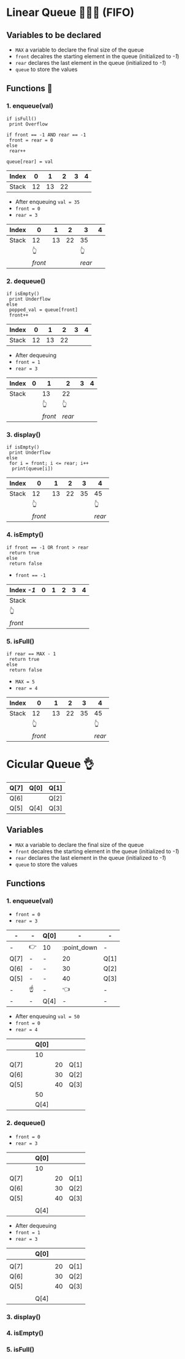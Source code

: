 # Linear Queue 🧑‍🤝‍🧑 (FIFO)
## Variables to be declared
- `MAX`  a variable to declare the final size of the queue
- `front` decalres the starting element in the queue (initialized to  _-1_)
- `rear` declares the last element in the queue (initialized to  _-1_)
- `queue` to store the values

## Functions 🥳
### 1. enqueue(val)
```
if isFull()
 print Overflow
 
if front == -1 AND rear == -1
 front = rear = 0
else 
 rear++

queue[rear] = val
```

|Index|0|1|2|3|4|
|---|---|---|---|---|---|
|Stack|12|13|22|

- After enqueuing `val = 35`
- `front = 0`
- `rear = 3`

|Index|0|1|2|3|4|
|---|---|---|---|---|---|
|Stack|12|13|22|35|
||:point_up_2:|||:point_up_2:|
||_front_|||_rear_|

### 2. dequeue()
```
if isEmpty()
 print Underflow
else 
 popped_val = queue[front]
 front++
```

|Index|0|1|2|3|4|
|---|---|---|---|---|---|
|Stack|12|13|22|

- After dequeuing
- `front = 1`
- `rear = 3`

|Index|0|1|2|3|4|
|---|---|---|---|---|---|
|Stack||13|22|
|||:point_up_2:|:point_up_2:|
|||_front_|_rear_|


### 3. display()
```
if isEmpty()
 print Underflow
else
 for i = front; i <= rear; i++
  print(queue[i])  
```

|Index|0|1|2|3|4|
|---|---|---|---|---|---|
|Stack|12|13|22|35|45|
||:point_up_2:||||:point_up_2:|
||_front_||||_rear_|


### 4. isEmpty()
```
if front == -1 OR front > rear
 return true
else
 return false
```

- `front == -1`

|Index _-1_|0|1|2|3|4|
|---|---|---|---|---|---|
|Stack|||||
|:point_up_2:|
|_front_|


### 5. isFull()
```
if rear == MAX - 1
 return true
else 
 return false
```

- `MAX = 5`
- `rear = 4`

|Index|0|1|2|3|4|
|---|---|---|---|---|---|
|Stack|12|13|22|35|45|
||:point_up_2:||||:point_up_2:|
||_front_||||_rear_|


# Cicular Queue 👌
|Q[7]|Q[0]|Q[1]|
|---|---|---|
|Q[6]||Q[2]|
|Q[5]|Q[4]|Q[3]|

## Variables
- `MAX`  a variable to declare the final size of the queue
- `front` decalres the starting element in the queue (initialized to  _-1_)
- `rear` declares the last element in the queue (initialized to  _-1_)
- `queue` to store the values

## Functions
### 1. enqueue(val)

- `front = 0`
- `rear = 3`

|-|-|Q[0]|-|-|
|---|---|---|---|---|
|-|:point_right:|10|:point_down|-|
|Q[7]|-|-|20|Q[1]|
|Q[6]|-|-|30|Q[2]|
|Q[5]|-|-|40|Q[3]|
|-|:point_up:|-|:point_left:|-|
|-|-|Q[4]|-|-|

- After enqueuing `val = 50`
- `front = 0`
- `rear = 4`

|||Q[0]|||
|---|---|---|---|---|
|||10|||
|Q[7]|||20|Q[1]|
|Q[6]|||30|Q[2]|
|Q[5]|||40|Q[3]|
|||50|||
|||Q[4]|||


### 2. dequeue()

- `front = 0`
- `rear = 3`

|||Q[0]|||
|---|---|---|---|---|
|||10|||
|Q[7]|||20|Q[1]|
|Q[6]|||30|Q[2]|
|Q[5]|||40|Q[3]|
||||||
|||Q[4]|||

- After dequeuing
- `front = 1`
- `rear = 3`

|||Q[0]|||
|---|---|---|---|---|
||||||
|Q[7]|||20|Q[1]|
|Q[6]|||30|Q[2]|
|Q[5]|||40|Q[3]|
||||||
|||Q[4]|||



### 3. display()
### 4. isEmpty()
### 5. isFull()